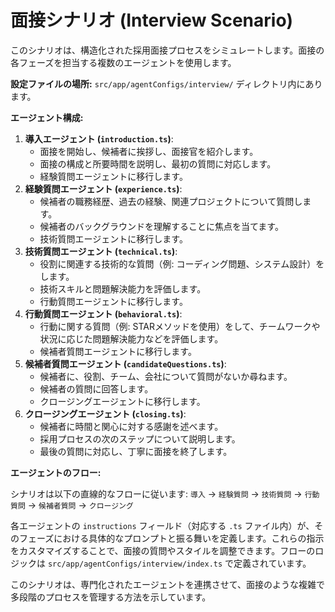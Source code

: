 # 面接シナリオ (Interview Scenario)

このシナリオは、構造化された採用面接プロセスをシミュレートします。面接の各フェーズを担当する複数のエージェントを使用します。

**設定ファイルの場所:** `src/app/agentConfigs/interview/` ディレクトリ内にあります。

**エージェント構成:**

1.  **導入エージェント (`introduction.ts`)**:
    *   面接を開始し、候補者に挨拶し、面接官を紹介します。
    *   面接の構成と所要時間を説明し、最初の質問に対応します。
    *   経験質問エージェントに移行します。
2.  **経験質問エージェント (`experience.ts`)**:
    *   候補者の職務経歴、過去の経験、関連プロジェクトについて質問します。
    *   候補者のバックグラウンドを理解することに焦点を当てます。
    *   技術質問エージェントに移行します。
3.  **技術質問エージェント (`technical.ts`)**:
    *   役割に関連する技術的な質問（例: コーディング問題、システム設計）をします。
    *   技術スキルと問題解決能力を評価します。
    *   行動質問エージェントに移行します。
4.  **行動質問エージェント (`behavioral.ts`)**:
    *   行動に関する質問（例: STARメソッドを使用）をして、チームワークや状況に応じた問題解決能力などを評価します。
    *   候補者質問エージェントに移行します。
5.  **候補者質問エージェント (`candidateQuestions.ts`)**:
    *   候補者に、役割、チーム、会社について質問がないか尋ねます。
    *   候補者の質問に回答します。
    *   クロージングエージェントに移行します。
6.  **クロージングエージェント (`closing.ts`)**:
    *   候補者に時間と関心に対する感謝を述べます。
    *   採用プロセスの次のステップについて説明します。
    *   最後の質問に対応し、丁寧に面接を終了します。

**エージェントのフロー:**

シナリオは以下の直線的なフローに従います:
`導入` -> `経験質問` -> `技術質問` -> `行動質問` -> `候補者質問` -> `クロージング`

各エージェントの `instructions` フィールド（対応する `.ts` ファイル内）が、そのフェーズにおける具体的なプロンプトと振る舞いを定義します。これらの指示をカスタマイズすることで、面接の質問やスタイルを調整できます。フローのロジックは `src/app/agentConfigs/interview/index.ts` で定義されています。

このシナリオは、専門化されたエージェントを連携させて、面接のような複雑で多段階のプロセスを管理する方法を示しています。 
